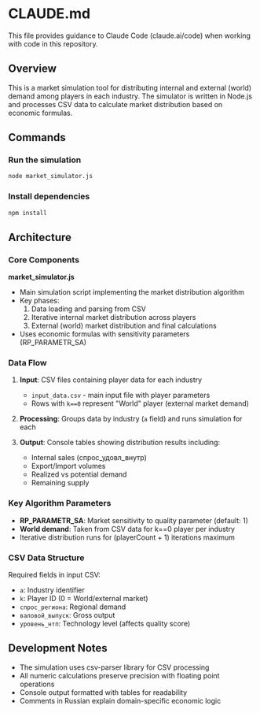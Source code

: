 # CLAUDE.md

This file provides guidance to Claude Code (claude.ai/code) when working with code in this repository.

## Overview

This is a market simulation tool for distributing internal and external (world) demand among players in each industry. The simulator is written in Node.js and processes CSV data to calculate market distribution based on economic formulas.

## Commands

### Run the simulation
```bash
node market_simulator.js
```

### Install dependencies
```bash
npm install
```

## Architecture

### Core Components

**market_simulator.js**
- Main simulation script implementing the market distribution algorithm
- Key phases:
  1. Data loading and parsing from CSV
  2. Iterative internal market distribution across players
  3. External (world) market distribution and final calculations
- Uses economic formulas with sensitivity parameters (RP_PARAMETR_SA)

### Data Flow

1. **Input**: CSV files containing player data for each industry
   - `input_data.csv` - main input file with player parameters
   - Rows with `k==0` represent "World" player (external market demand)
   
2. **Processing**: Groups data by industry (`a` field) and runs simulation for each
   
3. **Output**: Console tables showing distribution results including:
   - Internal sales (спрос_удовл_внутр)
   - Export/Import volumes
   - Realized vs potential demand
   - Remaining supply

### Key Algorithm Parameters

- **RP_PARAMETR_SA**: Market sensitivity to quality parameter (default: 1)
- **World demand**: Taken from CSV data for k==0 player per industry
- Iterative distribution runs for (playerCount + 1) iterations maximum

### CSV Data Structure

Required fields in input CSV:
- `a`: Industry identifier
- `k`: Player ID (0 = World/external market)
- `спрос_региона`: Regional demand
- `валовой_выпуск`: Gross output
- `уровень_нтп`: Technology level (affects quality score)

## Development Notes

- The simulation uses csv-parser library for CSV processing
- All numeric calculations preserve precision with floating point operations
- Console output formatted with tables for readability
- Comments in Russian explain domain-specific economic logic
